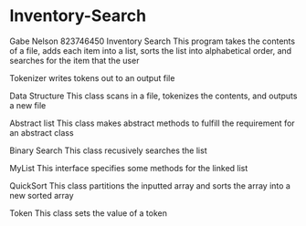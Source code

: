 # Inventory-Search
Gabe Nelson
823746450
Inventory Search
This program takes the contents of a file, adds each item into a list,
sorts the list into alphabetical order, and searches for the item that the user

Tokenizer
writes tokens out to an output file

Data Structure
This class scans in a file, tokenizes the contents, and outputs a new file

Abstract list
This class makes abstract methods to fulfill the requirement for an abstract class

Binary Search
This class recusively searches the list

MyList
This interface specifies some methods for the linked list

QuickSort
This class partitions the inputted array and sorts the array into a new sorted array

Token
This class sets the value of a token
